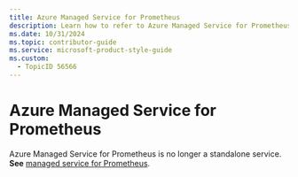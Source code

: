 ```yaml
---
title: Azure Managed Service for Prometheus
description: Learn how to refer to Azure Managed Service for Prometheus in your content.
ms.date: 10/31/2024
ms.topic: contributor-guide
ms.service: microsoft-product-style-guide
ms.custom:
  - TopicID 56566
---
```



# Azure Managed Service for Prometheus

Azure Managed Service for Prometheus is no longer a standalone service.  
**See** [managed service for Prometheus](~/a_z_names_terms/m/managed-service-for-prometheus.md).

